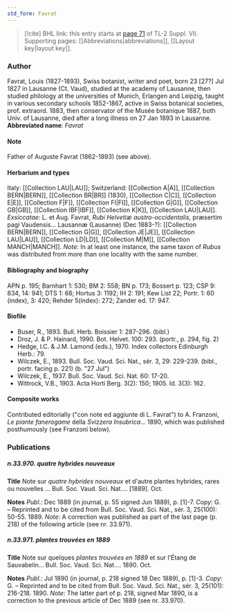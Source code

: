 ```yaml
---
std_form: Favrat
---
```


> [!cite] BHL link: this entry starts at [page 71](https://www.biodiversitylibrary.org/page/33259575) of TL-2 Suppl. VII.
> Supporting pages: [[Abbreviations|abbreviations]], [[Layout key|layout key]].

### Author

Favrat, Louis (1827-1893), Swiss botanist, writer and poet, born 23 \[27?\] Jul 1827 in Lausanne (Ct. Vaud), studied at the academy of Lausanne, then studied philology at the universities of Munich, Erlangen and Leipzig, taught in various secondary schools 1852-1867, active in Swiss botanical societies, prof. extraord. 1883, then conservator of the Musée botanique 1887, both Univ. of Lausanne, died after a long illness on 27 Jan 1893 in Lausanne. 
**Abbreviated name**: *Favrat*

#### Note

Father of Auguste Favrat (1862-1893) (see above).

#### Herbarium and types

Italy: [[Collection LAU|LAU]]; Switzerland: [[Collection A|A]], [[Collection BERN|BERN]], [[Collection BR|BR]] (1830), [[Collection C|C]], [[Collection E|E]], [[Collection F|F]], [[Collection FI|FI]], [[Collection G|G]], [[Collection GB|GB]], [[Collection IBF|IBF]], [[Collection K|K]], [[Collection LAU|LAU]].
*Exsiccatae*: L. et Aug. Favrat, *Rubi Helvetiæ austro-occidentalis*, præsertim pagi Vaudensis... Lausannæ (Lausanne) (Dec 1883-?): [[Collection BERN|BERN]], [[Collection G|G]], [[Collection JE|JE]], [[Collection LAU|LAU]], [[Collection LD|LD]], [[Collection M|M]], [[Collection MANCH|MANCH]]. *Note*: In at least one instance, the same taxon of *Rubus* was distributed from more than one locality with the same number.

#### Bibliography and biography

APN p. 195; Barnhart 1: 530; BM 2: 558; BN p. 173; Bossert p. 123; CSP 9: 834, 14: 941; DTS 1: 68; Hortus 3: 1192; IH 2: 191; Kew List 22; Portr. 1: 60 (index), 3: 420; Rehder 5(index): 272; Zander ed. 17: 947.

#### Biofile

- Buser, R., 1893. Bull. Herb. Boissier 1: 287-296. (bibl.)
- Droz, J. & P. Hainard, 1990. Bot. Helvet. 100: 293. (portr., p. 294, fig. 2)
- Hedge, I.C. & J.M. Lamond (eds.), 1970. Index collectors Edinburgh Herb.: 79.
- Wilczek, E., 1893. Bull. Soc. Vaud. Sci. Nat., sér. 3, 29: 229-239. (bibl., portr. facing p. 221) (b. "27 Jul")
- Wilczek, E., 1937. Bull. Soc. Vaud. Sci. Nat. 60: 17-20.
- Wittrock, V.B., 1903. Acta Horti Berg. 3(2): 150; 1905. Id. 3(3): 162.

#### Composite works

Contributed editorially ("con note ed aggiunte di L. Favrat") to A. Franzoni, *Le piante fanerogame* della *Svizzera Insubrica*... 1890, which was published posthumously (see Franzoni below).

### Publications

##### n.33.970. quatre hybrides nouveaux

**Title**
Note sur *quatre hybrides nouveaux* et d'autre plantes hybrides, rares ou nouvelles ... Bull. Soc. Vaud. Sci. Nat.... \[1889\]. Oct.

**Notes**
*Publ*.: Dec 1889 (in journal, p. 55 signed Jun 1889), p. \[1\]-7. *Copy*: G. – Reprinted and to be cited from Bull. Soc. Vaud. Sci. Nat., sér. 3, 25(100): 50-55. 1889.
*Note*: A correction was published as part of the last page (p. 218) of the following article (see nr. 33.971).

##### n.33.971. plantes trouvées en 1889

**Title**
Note sur quelques *plantes trouvées en 1889* et sur l'Étang de Sauvabelin... Bull. Soc. Vaud. Sci. Nat.... 1890. Oct.

**Notes**
*Publ*.: Jul 1890 (in journal, p. 218 signed 18 Dec 1889), p. \[1\]-3. *Copy*: G. – Reprinted and to be cited from Bull. Soc. Vaud. Sci. Nat., sér. 3, 25(101): 216-218. 1890.
*Note*: The latter part of p. 218, signed Mar 1890, is a correction to the previous article of Dec 1889 (see nr. 33.970).

